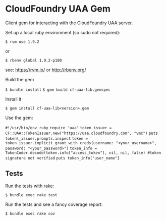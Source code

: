 # CloudFoundry UAA Gem

Client gem for interacting with the CloudFoundry UAA server.

Set up a local ruby environment (so sudo not required):

  `$ rvm use 1.9.2`

or

  `$ rbenv global 1.9.2-p180`

see: https://rvm.io/ or http://rbenv.org/

Build the gem

  `$ bundle install`
  `$ gem build cf-uaa-lib.gemspec`

Install it

  `$ gem install cf-uaa-lib<version>.gem`

Use the gem:

  `#!/usr/bin/env ruby`
  `require 'uaa'`
  `token_issuer = CF::UAA::TokenIssuer.new("https://uaa.cloudfoundry.com", "vmc")`
  `puts token\_issuer.prompts.inspect`
  `token = token_issuer.implicit_grant_with_creds(username: "<your_username>", password: "<your_password>")`
  `token_info = TokenCoder.decode(token.info["access_token"], nil, nil, false) #token signature not verified`
  `puts token_info["user_name"]`

## Tests

Run the tests with rake:

  `$ bundle exec rake test`

Run the tests and see a fancy coverage report:

  `$ bundle exec rake cov`

